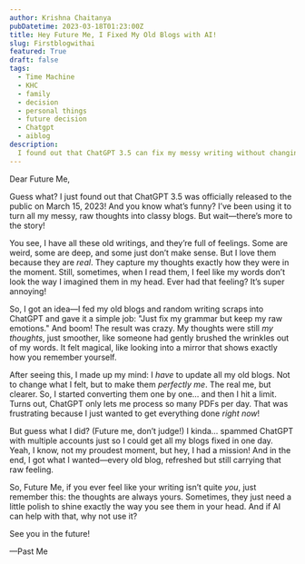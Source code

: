 ```yaml
---
author: Krishna Chaitanya
pubDatetime: 2023-03-18T01:23:00Z
title: Hey Future Me, I Fixed My Old Blogs with AI!
slug: Firstblogwithai
featured: True
draft: false
tags:
  - Time Machine 
  - KHC
  - family
  - decision
  - personal things
  - future decision
  - Chatgpt
  - aiblog
description:
  I found out that ChatGPT 3.5 can fix my messy writing without changing how I feel! So, I used it to update all my old blogs and make them perfectly me. But there was a limit… so I kinda cheated (just a little!). Read my adventure of turning my raw thoughts into something even better! 🚀😆
---
```

Dear Future Me,

Guess what? I just found out that ChatGPT 3.5 was officially released to the public on March 15, 2023! And you know what’s funny? I’ve been using it to turn all my messy, raw thoughts into classy blogs. But wait—there’s more to the story!

You see, I have all these old writings, and they’re full of feelings. Some are weird, some are deep, and some just don’t make sense. But I love them because they are *real*. They capture my thoughts exactly how they were in the moment. Still, sometimes, when I read them, I feel like my words don’t look the way I imagined them in my head. Ever had that feeling? It’s super annoying!

So, I got an idea—I fed my old blogs and random writing scraps into ChatGPT and gave it a simple job: "Just fix my grammar but keep my raw emotions." And boom! The result was crazy. My thoughts were still *my thoughts*, just smoother, like someone had gently brushed the wrinkles out of my words. It felt magical, like looking into a mirror that shows exactly how you remember yourself.

After seeing this, I made up my mind: I *have* to update all my old blogs. Not to change what I felt, but to make them *perfectly me*. The real me, but clearer. So, I started converting them one by one… and then I hit a limit. Turns out, ChatGPT only lets me process so many PDFs per day. That was frustrating because I just wanted to get everything done *right now*!

But guess what I did? (Future me, don’t judge!) I kinda… spammed ChatGPT with multiple accounts just so I could get all my blogs fixed in one day. Yeah, I know, not my proudest moment, but hey, I had a mission! And in the end, I got what I wanted—every old blog, refreshed but still carrying that raw feeling.

So, Future Me, if you ever feel like your writing isn’t quite *you*, just remember this: the thoughts are always yours. Sometimes, they just need a little polish to shine exactly the way you see them in your head. And if AI can help with that, why not use it?

See you in the future!

—Past Me
